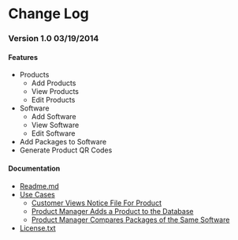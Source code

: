 Change Log
==========

<h3>Version 1.0     03/19/2014</h3>
  <h4>Features</h4>
    <ul>
      <li>Products
        <ul>
          <li>Add Products</li>
          <li>View Products</li>
          <li>Edit Products</li>
        </ul
      </li>
      <li>Software
        <ul>
          <li>Add Software</li>
          <li>View Software</li>
          <li>Edit Software</li>
        </ul>
      </li>
      <li>Add Packages to Software</li>
      <li>Generate Product QR Codes</li>
    </ul>
  <h4>Documentation</h4>
    <ul>
      <li><a href="https://github.com/zwmcfarland/ProductHistoryUtility/blob/master/Readme.md">Readme.md<a></li>
      <li><a href="https://github.com/zwmcfarland/ProductHistoryUtility/tree/master/Use%20Cases">Use Cases</a>
        <ul>
          <li>
            <a href="https://github.com/zwmcfarland/ProductHistoryUtility/blob/master/Use%20Cases/Customer%20views%20notice%20file%20for%20product.txt">Customer Views Notice File For Product</a>
          </li>
          <li>
            <a href="https://github.com/zwmcfarland/ProductHistoryUtility/blob/master/Use%20Cases/Product%20manager%20adds%20a%20product%20to%20the%20database.txt">Product Manager Adds a Product to the Database</a>
          </li>
          <li>
            <a href="https://github.com/zwmcfarland/ProductHistoryUtility/blob/master/Use%20Cases/Product%20manager%20compares%20two%20different%20packages%20of%20the%20same%20software.txt">Product Manager Compares Packages of the Same Software</a>
          </li>
        </ul>
      </li>
      <li><a href="https://github.com/zwmcfarland/ProductHistoryUtility/blob/master/CCLicense.txt">License.txt</a></li>
    </ul>
  
